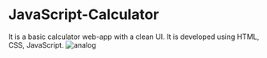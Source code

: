 # JavaScript-Calculator
It is a basic calculator web-app with a clean UI. It is developed using HTML, CSS, JavaScript.
![analog](https://user-images.githubusercontent.com/47470062/179961649-837d916b-9891-4853-ac33-a759d0ccc4b4.png)
